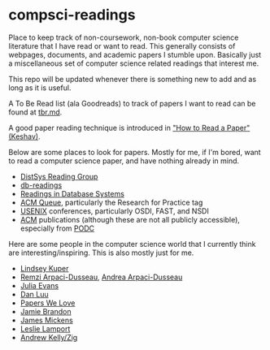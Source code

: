 # compsci-readings
Place to keep track of non-coursework, non-book computer science literature that
I have read or want to read. This generally consists of webpages, documents, and 
academic papers I stumble upon. Basically just a miscellaneous set of computer
science related readings that interest me. 

This repo will be updated whenever there is something new to add and as long as 
it is useful.

A To Be Read list (ala Goodreads) to track of papers I want to read can be found
at [tbr.md](tbr.md).

A good paper reading technique is introduced in 
["How to Read a Paper" (Keshav)](http://web.stanford.edu/class/cs245/readings/how-to-read-a-paper.pdf).

Below are some places to look for papers. Mostly for me, if I'm bored, want to 
read a computer science paper, and have nothing already in mind.

- [DistSys Reading Group](http://charap.co/category/reading-group/)
- [db-readings](https://github.com/rxin/db-readings)
- [Readings in Database Systems](http://www.redbook.io/)
- [ACM Queue](https://queue.acm.org/), particularly the Research for Practice tag
- [USENIX](https://www.usenix.org/conferences) conferences, particularly OSDI, 
FAST, and NSDI
- [ACM](https://dl.acm.org/) publications (although these are not all publicly 
accessible), especially from [PODC](https://www.podc.org/)

Here are some people in the computer science world that I currently think
are interesting/inspiring. This is also mostly just for me.
- [Lindsey Kuper](https://users.soe.ucsc.edu/~lkuper/)
- [Remzi Arpaci-Dusseau](https://pages.cs.wisc.edu/~remzi/), [Andrea Arpaci-Dusseau](https://pages.cs.wisc.edu/~dusseau/)
- [Julia Evans](https://jvns.ca/)
- [Dan Luu](https://danluu.com/)
- [Papers We Love](https://pwlconf.org/)
- [Jamie Brandon](https://www.scattered-thoughts.net/)
- [James Mickens](https://mickens.seas.harvard.edu/)
- [Leslie Lamport](https://lamport.azurewebsites.net/)
- [Andrew Kelly/Zig](https://ziglang.org/)



